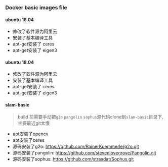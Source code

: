 ### Docker basic images file

#### ubuntu 16.04
+ 修改了软件源为阿里云
+ 安装了基本编译工具
+ apt-get安装了 ceres
+ apt-get安装了 eigen3
#### ubuntu 18.04
+ 修改了软件源为阿里云                                                                                            
+ 安装了基本编译工具                                                                                              
+ apt-get安装了 ceres                                                                                             
+ apt-get安装了 eigen3 

#### slam-basic
> build 前需要手动把`g2o` `pangolin` `sophus`源代码clone到`slam-basic`目录下,主要最近git太慢
+ apt安装了opencv
+ apt安装了ceres
+ 源码安装了g2o: <https://github.com/RainerKuemmerle/g2o.git>
+ 源码安装了pangolin: <https://github.com/stevenlovegrove/Pangolin.git>
+ 源码安装了sophus: <https://github.com/strasdat/Sophus.git>

